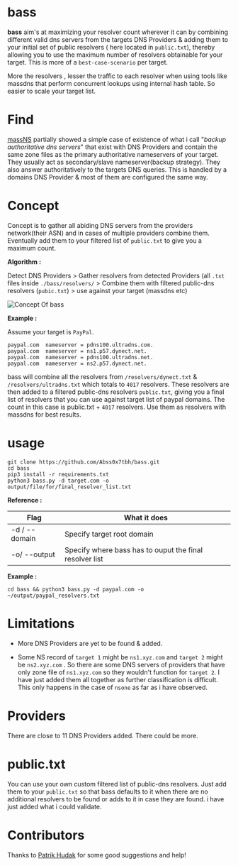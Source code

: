 # bass

**bass** aim's at maximizing your resolver count wherever it can by combining different valid dns servers from the targets DNS Providers & adding them to your initial set of public resolvers ( here located in `public.txt`), thereby allowing you to use the maximum number of resolvers obtainable for your target. This is more of a `best-case-scenario` per target.

More the resolvers , lesser the traffic to each resolver when using tools like massdns that perform concurrent lookups using internal hash table. So easier to scale your target list.

# Find

[massNS](https://github.com/Abss0x7tbh/massNS) partially showed a simple case of existence of what i call "*backup authoritative dns servers*" that exist with DNS Providers and contain the same zone files as the primary authoritative nameservers of your target. They usually act as secondary/slave nameserver(backup strategy). They also answer authoritatively to the targets DNS queries. This is handled by a domains DNS Provider & most of them are configured the same way.

# Concept

Concept is to gather all abiding DNS servers from the providers network(their ASN) and in cases of multiple providers combine them. Eventually add them to your filtered list of `public.txt` to give you a maximum count.

**Algorithm :**

Detect DNS Providers > Gather resolvers from detected Providers (all `.txt` files inside `./bass/resolvers/` > Combine them with filtered public-dns resolvers (`pubic.txt`) > use against your target (massdns etc)

![Concept Of bass](https://github.com/Abss0x7tbh/test/blob/master/ss/concept_bass.png)

**Example :**

Assume your target is `PayPal`.

```
paypal.com	nameserver = pdns100.ultradns.com.
paypal.com	nameserver = ns1.p57.dynect.net.
paypal.com	nameserver = pdns100.ultradns.net.
paypal.com	nameserver = ns2.p57.dynect.net.
```

bass will combine all the resolvers from `/resolvers/dynect.txt` & `/resolvers/ultradns.txt` which totals to `4017` resolvers. These resolvers are then added to a filtered public-dns resolvers `public.txt`, giving you a final list of resolvers that you can use against target list of paypal domains. The count in this case is public.txt + `4017` resolvers. Use them as resolvers with massdns for best results.

# usage


```
git clone https://github.com/Abss0x7tbh/bass.git
cd bass
pip3 install -r requirements.txt
python3 bass.py -d target.com -o output/file/for/final_resolver_list.txt
```

**Reference :**

| Flag  | What it does |
| ------------- | ------------- |
| -d / --domain  | Specify target root domain  |
| -o/ --output  | Specify where bass has to ouput the final resolver list  |



**Example :**

```
cd bass && python3 bass.py -d paypal.com -o ~/output/paypal_resolvers.txt
```

# Limitations

- More DNS Providers are yet to be found & added.

- Some NS record of `target 1` might be `ns1.xyz.com` and `target 2` might be `ns2.xyz.com` . So there are some DNS servers of providers that have only zone file of `ns1.xyz.com` so they wouldn't function for `target 2`. I have just added them all together as further classification is difficult. This only happens in the case of `nsone` as far as i have observed.

# Providers

There are close to 11 DNS Providers added. There could be more.

# public.txt

You can use your own custom filtered list of public-dns resolvers. Just add them to your `public.txt` so that bass defaults to it when there are no additional resolvers to be found or adds to it in case they are found. i have just added what i could validate.

# Contributors

Thanks to [Patrik Hudak](https://twitter.com/0xpatrik) for some good suggestions and help!
